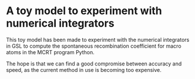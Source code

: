 # A toy model to experiment with numerical integrators

This toy model has been made to experiment with the numerical integrators in
GSL to compute the spontaneous recombination coefficient for macro atoms in
the MCRT program Python. 

The hope is that we can find a good compromise between accuracy and speed, as 
the current method in use is becoming too expensive.

